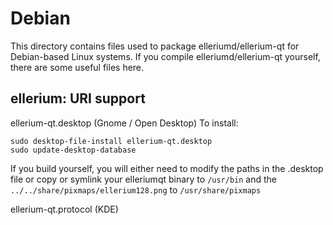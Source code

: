 
Debian
====================
This directory contains files used to package elleriumd/ellerium-qt
for Debian-based Linux systems. If you compile elleriumd/ellerium-qt yourself, there are some useful files here.

## ellerium: URI support ##


ellerium-qt.desktop  (Gnome / Open Desktop)
To install:

	sudo desktop-file-install ellerium-qt.desktop
	sudo update-desktop-database

If you build yourself, you will either need to modify the paths in
the .desktop file or copy or symlink your elleriumqt binary to `/usr/bin`
and the `../../share/pixmaps/ellerium128.png` to `/usr/share/pixmaps`

ellerium-qt.protocol (KDE)


